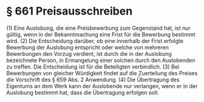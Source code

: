 # § 661 Preisausschreiben
(1) Eine Auslobung, die eine Preisbewerbung zum Gegenstand hat, ist nur gültig, wenn in der Bekanntmachung eine Frist für die Bewerbung bestimmt wird.
(2) Die Entscheidung darüber, ob eine innerhalb der Frist erfolgte Bewerbung der Auslobung entspricht oder welche von mehreren Bewerbungen den Vorzug verdient, ist durch die in der Auslobung bezeichnete Person, in Ermangelung einer solchen durch den Auslobenden zu treffen. Die Entscheidung ist für die Beteiligten verbindlich.
(3) Bei Bewerbungen von gleicher Würdigkeit findet auf die Zuerteilung des Preises die Vorschrift des § 659 Abs. 2 Anwendung.
(4) Die Übertragung des Eigentums an dem Werk kann der Auslobende nur verlangen, wenn er in der Auslobung bestimmt hat, dass die Übertragung erfolgen soll.
